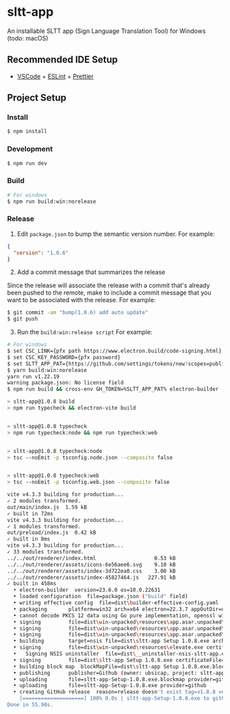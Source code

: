 # sltt-app

An installable SLTT app (Sign Language Translation Tool) for Windows (todo: macOS)

## Recommended IDE Setup

- [VSCode](https://code.visualstudio.com/) + [ESLint](https://marketplace.visualstudio.com/items?itemName=dbaeumer.vscode-eslint) + [Prettier](https://marketplace.visualstudio.com/items?itemName=esbenp.prettier-vscode)

## Project Setup

### Install

```bash
$ npm install
```

### Development

```bash
$ npm run dev
```

### Build

```bash
# For windows
$ npm run build:win:norelease
```

### Release

1. Edit `package.json` to bump the semantic version number. For example:

```json
{
  "version": "1.0.6"
}
```

2. Add a commit message that summarizes the release

Since the release will associate the release with a commit that's already been pushed to the remote, make to include a commit message that you want to be associated with the release. For example:

```bash
$ git commit -am "bump(1.0.6) add auto update"
$ git push
```
3. Run the `build:win:release script` For example:

```bash
# For windows
$ set CSC_LINK={pfx path https://www.electron.build/code-signing.html}
$ set CSC_KEY_PASSWORD={pfx password}
$ set SLTT_APP_PAT={https://github.com/settings/tokens/new?scopes=public_repo&description=sltt-app}
$ yarn build:win:norelease   
yarn run v1.22.19
warning package.json: No license field
$ npm run build && cross-env GH_TOKEN=%SLTT_APP_PAT% electron-builder --win --config --publish always

> sltt-app@1.0.8 build
> npm run typecheck && electron-vite build


> sltt-app@1.0.8 typecheck
> npm run typecheck:node && npm run typecheck:web


> sltt-app@1.0.8 typecheck:node
> tsc --noEmit -p tsconfig.node.json --composite false


> sltt-app@1.0.8 typecheck:web
> tsc --noEmit -p tsconfig.web.json --composite false

vite v4.3.3 building for production...
✓ 2 modules transformed.
out/main/index.js  1.59 kB
✓ built in 72ms
vite v4.3.3 building for production...
✓ 1 modules transformed.
out/preload/index.js  0.42 kB
✓ built in 8ms
vite v4.3.3 building for production...
✓ 33 modules transformed.
../../out/renderer/index.html                   0.53 kB
../../out/renderer/assets/icons-6e56aee6.svg    9.10 kB
../../out/renderer/assets/index-3d722ea0.css    3.00 kB
../../out/renderer/assets/index-45827464.js   227.91 kB
✓ built in 458ms
  • electron-builder  version=23.6.0 os=10.0.22631
  • loaded configuration  file=package.json ("build" field)
  • writing effective config  file=dist\builder-effective-config.yaml
  • packaging       platform=win32 arch=x64 electron=22.3.7 appOutDir=dist\win-unpacked
  • cannot decode PKCS 12 data using Go pure implementation, openssl will be used  error=pkcs12: unknown digest algorithm: 2.16.840.1.101.3.4.2.1
  • signing         file=dist\win-unpacked\resources\app.asar.unpacked\node_modules\ffprobe-static\bin\win32\x64\ffprobe.exe certificateFile={%CSC_LINK%}
  • signing         file=dist\win-unpacked\resources\app.asar.unpacked\node_modules\ffprobe-static\bin\win32\ia32\ffprobe.exe certificateFile={%CSC_LINK%}
  • signing         file=dist\win-unpacked\resources\app.asar.unpacked\node_modules\ffmpeg-static\ffmpeg.exe certificateFile={%CSC_LINK%}
  • building        target=nsis file=dist\sltt-app Setup 1.0.8.exe archs=x64 oneClick=true perMachine=false
  • signing         file=dist\win-unpacked\resources\elevate.exe certificateFile={%CSC_LINK%}
  •   Signing NSIS uninstaller  file=dist\__uninstaller-nsis-sltt-app.exe certificateFile={%CSC_LINK%}
  • signing         file=dist\sltt-app Setup 1.0.8.exe certificateFile={%CSC_LINK%}
  • building block map  blockMapFile=dist\sltt-app Setup 1.0.8.exe.blockmap
  • publishing      publisher=Github (owner: ubsicap, project: sltt-app, version: 1.0.8)
  • uploading       file=sltt-app-Setup-1.0.8.exe.blockmap provider=github
  • uploading       file=sltt-app-Setup-1.0.8.exe provider=github
  • creating GitHub release  reason=release doesn't exist tag=v1.0.8 version=1.0.8
    [====================] 100% 0.0s | sltt-app-Setup-1.0.8.exe to github
Done in 55.90s.
```
